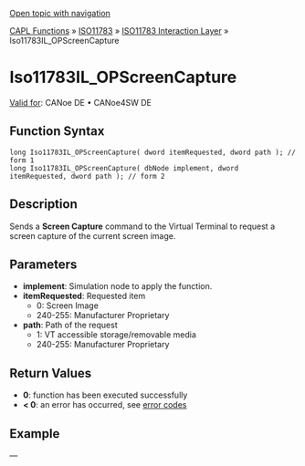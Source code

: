 [Open topic with navigation](../../../../../../CANoeDEFamily.htm#Topics/CAPLFunctions/ISO11783/ISOInteractionLayer/Functions/CAPLfunctionIso11783ILOPScreenCapture.md)

[CAPL Functions](../../../CAPLfunctions.md) » [ISO11783](../../CAPLfunctionsISO11783Overview.md) » [ISO11783 Interaction Layer](../CAPLfunctionsISOILOverview.md) » Iso11783IL_OPScreenCapture

# Iso11783IL_OPScreenCapture

[Valid for](../../../../Shared/FeatureAvailability.md):  CANoe DE • CANoe4SW DE

## Function Syntax

```plaintext
long Iso11783IL_OPScreenCapture( dword itemRequested, dword path ); // form 1
long Iso11783IL_OPScreenCapture( dbNode implement, dword itemRequested, dword path ); // form 2
```

## Description

Sends a **Screen Capture** command to the Virtual Terminal to request a screen capture of the current screen image.

## Parameters

- **implement**: Simulation node to apply the function.
- **itemRequested**: Requested item
  - 0: Screen Image
  - 240-255: Manufacturer Proprietary
- **path**: Path of the request
  - 1: VT accessible storage/removable media
  - 240-255: Manufacturer Proprietary

## Return Values

- **0**: function has been executed successfully
- **< 0**: an error has occurred, see [error codes](../../../CAPLfunctionsISOj1939ErrorCodes.md)

## Example

—
